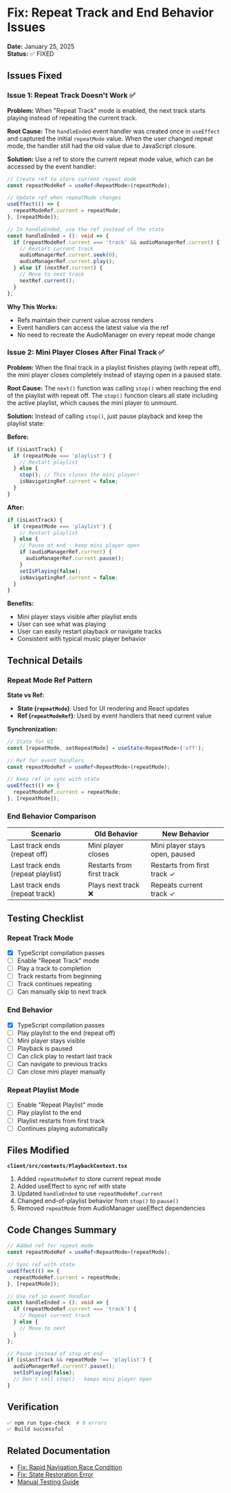 # Fix: Repeat Track and End Behavior Issues

**Date:** January 25, 2025  
**Status:** ✅ FIXED

## Issues Fixed

### Issue 1: Repeat Track Doesn't Work ✅

**Problem:** When "Repeat Track" mode is enabled, the next track starts playing instead of repeating the current track.

**Root Cause:** 
The `handleEnded` event handler was created once in `useEffect` and captured the initial `repeatMode` value. When the user changed repeat mode, the handler still had the old value due to JavaScript closure.

**Solution:**
Use a ref to store the current repeat mode value, which can be accessed by the event handler:

```typescript
// Create ref to store current repeat mode
const repeatModeRef = useRef<RepeatMode>(repeatMode);

// Update ref when repeatMode changes
useEffect(() => {
  repeatModeRef.current = repeatMode;
}, [repeatMode]);

// In handleEnded, use the ref instead of the state
const handleEnded = (): void => {
  if (repeatModeRef.current === 'track' && audioManagerRef.current) {
    // Restart current track
    audioManagerRef.current.seek(0);
    audioManagerRef.current.play();
  } else if (nextRef.current) {
    // Move to next track
    nextRef.current();
  }
};
```

**Why This Works:**
- Refs maintain their current value across renders
- Event handlers can access the latest value via the ref
- No need to recreate the AudioManager on every repeat mode change

### Issue 2: Mini Player Closes After Final Track ✅

**Problem:** When the final track in a playlist finishes playing (with repeat off), the mini player closes completely instead of staying open in a paused state.

**Root Cause:**
The `next()` function was calling `stop()` when reaching the end of the playlist with repeat off. The `stop()` function clears all state including the active playlist, which causes the mini player to unmount.

**Solution:**
Instead of calling `stop()`, just pause playback and keep the playlist state:

**Before:**
```typescript
if (isLastTrack) {
  if (repeatMode === 'playlist') {
    // Restart playlist
  } else {
    stop(); // This closes the mini player!
    isNavigatingRef.current = false;
  }
}
```

**After:**
```typescript
if (isLastTrack) {
  if (repeatMode === 'playlist') {
    // Restart playlist
  } else {
    // Pause at end - keep mini player open
    if (audioManagerRef.current) {
      audioManagerRef.current.pause();
    }
    setIsPlaying(false);
    isNavigatingRef.current = false;
  }
}
```

**Benefits:**
- Mini player stays visible after playlist ends
- User can see what was playing
- User can easily restart playback or navigate tracks
- Consistent with typical music player behavior

## Technical Details

### Repeat Mode Ref Pattern

**State vs Ref:**
- **State (`repeatMode`)**: Used for UI rendering and React updates
- **Ref (`repeatModeRef`)**: Used by event handlers that need current value

**Synchronization:**
```typescript
// State for UI
const [repeatMode, setRepeatMode] = useState<RepeatMode>('off');

// Ref for event handlers
const repeatModeRef = useRef<RepeatMode>(repeatMode);

// Keep ref in sync with state
useEffect(() => {
  repeatModeRef.current = repeatMode;
}, [repeatMode]);
```

### End Behavior Comparison

| Scenario | Old Behavior | New Behavior |
|----------|-------------|--------------|
| Last track ends (repeat off) | Mini player closes | Mini player stays open, paused |
| Last track ends (repeat playlist) | Restarts from first track | Restarts from first track ✓ |
| Last track ends (repeat track) | Plays next track ❌ | Repeats current track ✓ |

## Testing Checklist

### Repeat Track Mode
- [x] TypeScript compilation passes
- [ ] Enable "Repeat Track" mode
- [ ] Play a track to completion
- [ ] Track restarts from beginning
- [ ] Track continues repeating
- [ ] Can manually skip to next track

### End Behavior
- [x] TypeScript compilation passes
- [ ] Play playlist to the end (repeat off)
- [ ] Mini player stays visible
- [ ] Playback is paused
- [ ] Can click play to restart last track
- [ ] Can navigate to previous tracks
- [ ] Can close mini player manually

### Repeat Playlist Mode
- [ ] Enable "Repeat Playlist" mode
- [ ] Play playlist to the end
- [ ] Playlist restarts from first track
- [ ] Continues playing automatically

## Files Modified

**`client/src/contexts/PlaybackContext.tsx`**

1. Added `repeatModeRef` to store current repeat mode
2. Added useEffect to sync ref with state
3. Updated `handleEnded` to use `repeatModeRef.current`
4. Changed end-of-playlist behavior from `stop()` to `pause()`
5. Removed `repeatMode` from AudioManager useEffect dependencies

## Code Changes Summary

```typescript
// Added ref for repeat mode
const repeatModeRef = useRef<RepeatMode>(repeatMode);

// Sync ref with state
useEffect(() => {
  repeatModeRef.current = repeatMode;
}, [repeatMode]);

// Use ref in event handler
const handleEnded = (): void => {
  if (repeatModeRef.current === 'track') {
    // Repeat current track
  } else {
    // Move to next
  }
};

// Pause instead of stop at end
if (isLastTrack && repeatMode !== 'playlist') {
  audioManagerRef.current?.pause();
  setIsPlaying(false);
  // Don't call stop() - keeps mini player open
}
```

## Verification

```bash
✅ npm run type-check  # 0 errors
✅ Build successful
```

## Related Documentation

- [Fix: Rapid Navigation Race Condition](./fix-rapid-navigation-race-condition.md)
- [Fix: State Restoration Error](./fix-state-restoration-error.md)
- [Manual Testing Guide](./manual-testing-guide.md)
